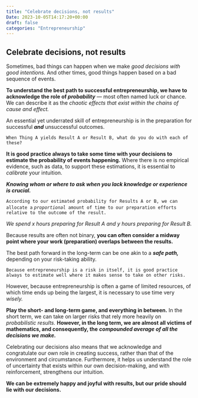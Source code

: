 ```yaml
---
title: "Celebrate decisions, not results"
Date: 2023-10-05T14:17:20+00:00
draft: false
categories: "Entrepreneurship"
---
```

## Celebrate decisions, not results

Sometimes, bad things can happen when we make *good decisions with good intentions.* And other times, good things happen based on a bad sequence of events.

**To understand the best path to successful entrepreneurship, we have to acknowledge the role of *probability*** — most often named luck or chance. We can describe it as the *chaotic effects that exist within the chains of cause and effect.*

An essential yet underrated skill of entrepreneurship is in the preparation for successful ***and*** unsuccessful outcomes.

`When Thing A yields Result A or Result B, what do you do with each of these?`

**It is good practice always to take some time with your decisions to estimate the probability of events happening.** Where there is no empirical evidence, such as data, to support these estimations, it is essential to *calibrate* your intuition.

***Knowing whom or where to ask when you lack knowledge or experience is crucial.***

`According to our estimated probability for Results A or B, we can allocate a` *`proportional `*`amount of time to our preparation efforts relative to the outcome of the result.`

*We spend x hours preparing for Result A and y hours preparing for Result B.*

Because results are often not binary, **you can often consider a midway point where your work (preparation) overlaps between the results.**

The best path forward in the long-term can be one akin to a ***safe path,*** depending on your risk-taking ability.

`Because entrepreneurship is a risk in itself, it is good practice always to estimate well where it makes sense to take on other risks.`

However, because entrepreneurship is often a game of limited resources, of which time ends up being the largest, it is necessary to use time very *wisely.*

**Play the short- and long-term game, and everything in between.** In the short term, we can take on larger risks that rely more heavily on *probabilistic results.* **However, in the long term, we are almost all victims of mathematics, and consequently, the** ***compounded average of all the decisions we make.***

Celebrating our decisions also means that we acknowledge and congratulate our own role in creating success, rather than that of the environment and circumstance. Furthermore, it helps us understand the role of uncertainty that exists within our own decision-making, and with reinforcement, strengthens our intuition.

**We can be extremely happy and joyful with results, but our pride should lie with our decisions.**